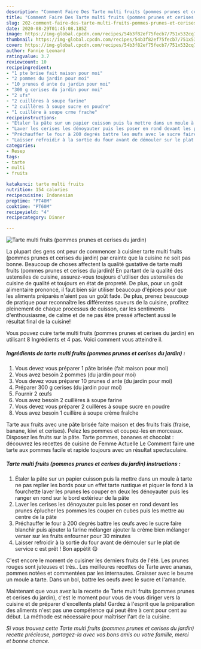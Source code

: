 ```yaml
---
description: "Comment Faire Des Tarte multi fruits (pommes prunes et cerises du jardin)"
title: "Comment Faire Des Tarte multi fruits (pommes prunes et cerises du jardin)"
slug: 202-comment-faire-des-tarte-multi-fruits-pommes-prunes-et-cerises-du-jardin
date: 2020-08-29T01:45:08.185Z
image: https://img-global.cpcdn.com/recipes/54b3f82ef75fecb7/751x532cq70/tarte-multi-fruits-pommes-prunes-et-cerises-du-jardin-photo-principale-de-la-recette.jpg
thumbnail: https://img-global.cpcdn.com/recipes/54b3f82ef75fecb7/751x532cq70/tarte-multi-fruits-pommes-prunes-et-cerises-du-jardin-photo-principale-de-la-recette.jpg
cover: https://img-global.cpcdn.com/recipes/54b3f82ef75fecb7/751x532cq70/tarte-multi-fruits-pommes-prunes-et-cerises-du-jardin-photo-principale-de-la-recette.jpg
author: Fannie Leonard
ratingvalue: 3.7
reviewcount: 10
recipeingredient:
- "1 pte brise fait maison pour moi"
- "2 pommes du jardin pour moi"
- "10 prunes d ante du jardin pour moi"
- "300 g cerises du jardin pour moi"
- "2 ufs"
- "2 cuillères à soupe farine"
- "2 cuillères à soupe sucre en poudre"
- "1 cuillère à soupe crme frache"
recipeinstructions:
- "Étaler la pâte sur un papier cuisson puis la mettre dans un moule à tarte ne pas replier les bords pour un effet tarte rustique et piquer le fond à la fourchette laver les prunes les couper en deux les dénoyauter puis les ranger en rond sur le bord extérieur de la pâte"
- "Laver les cerises les dénoyauter puis les poser en rond devant les prunes éplucher les pommes les couper en cubes puis les mettre au centre de la pâte"
- "Préchauffer le four à 200 degrés battre les œufs avec le sucre faire blanchir puis ajouter la farine mélanger ajouter la crème bien mélanger verser sur les fruits enfourner pour 30 minutes"
- "Laisser refroidir à la sortie du four avant de démouler sur le plat de service c est prêt ! Bon appétit 😋"
categories:
- Resep
tags:
- tarte
- multi
- fruits

katakunci: tarte multi fruits 
nutrition: 154 calories
recipecuisine: Indonesian
preptime: "PT40M"
cooktime: "PT60M"
recipeyield: "4"
recipecategory: Dinner

---
```



![Tarte multi fruits (pommes prunes et cerises du jardin)](https://img-global.cpcdn.com/recipes/54b3f82ef75fecb7/751x532cq70/tarte-multi-fruits-pommes-prunes-et-cerises-du-jardin-photo-principale-de-la-recette.jpg)

La plupart des gens ont peur de commencer à cuisiner tarte multi fruits (pommes prunes et cerises du jardin) par crainte que la cuisine ne soit pas bonne. Beaucoup de choses affectent la qualité gustative de tarte multi fruits (pommes prunes et cerises du jardin)! En partant de la qualité des ustensiles de cuisine, assurez-vous toujours d'utiliser des ustensiles de cuisine de qualité et toujours en état de propreté. De plus, pour un goût alimentaire prononcé, il faut bien sûr utiliser beaucoup d'épices pour que les aliments préparés n'aient pas un goût fade. De plus, prenez beaucoup de pratique pour reconnaître les différentes saveurs de la cuisine, profitez pleinement de chaque processus de cuisson, car les sentiments d'enthousiasme, de calme et de ne pas être pressé affectent aussi le résultat final de la cuisine!

<!--inarticleads1-->

Vous pouvez cuire tarte multi fruits (pommes prunes et cerises du jardin) en utilisant 8 Ingrédients et 4 pas. Voici comment vous atteindre il.

##### Ingrédients de tarte multi fruits (pommes prunes et cerises du jardin) :

1. Vous devez vous préparer 1 pâte brisée (fait maison pour moi)
1. Vous avez besoin 2 pommes (du jardin pour moi)
1. Vous devez vous préparer 10 prunes d ante (du jardin pour moi)
1. Préparer 300 g cerises (du jardin pour moi)
1. Fournir 2 œufs
1. Vous avez besoin 2 cuillères à soupe farine
1. Vous devez vous préparer 2 cuillères à soupe sucre en poudre
1. Vous avez besoin 1 cuillère à soupe crème fraîche


Tarte aux fruits avec une pâte brisée faite maison et des fruits frais (fraise, banane, kiwi et cerises). Pelez les pommes et coupez-les en morceaux. Disposez les fruits sur la pâte. Tarte pommes, bananes et chocolat : découvrez les recettes de cuisine de Femme Actuelle Le Comment faire une tarte aux pommes facile et rapide toujours avec un résultat spectaculaire. 

<!--inarticleads2-->

##### Tarte multi fruits (pommes prunes et cerises du jardin) instructions :

1. Étaler la pâte sur un papier cuisson puis la mettre dans un moule à tarte ne pas replier les bords pour un effet tarte rustique et piquer le fond à la fourchette laver les prunes les couper en deux les dénoyauter puis les ranger en rond sur le bord extérieur de la pâte
1. Laver les cerises les dénoyauter puis les poser en rond devant les prunes éplucher les pommes les couper en cubes puis les mettre au centre de la pâte
1. Préchauffer le four à 200 degrés battre les œufs avec le sucre faire blanchir puis ajouter la farine mélanger ajouter la crème bien mélanger verser sur les fruits enfourner pour 30 minutes
1. Laisser refroidir à la sortie du four avant de démouler sur le plat de service c est prêt ! Bon appétit 😋


C&#39;est encore le moment de cuisiner les derniers fruits de l&#39;été. Les prunes rouges sont juteuses et très.. Les meilleures recettes de Tarte avec ananas, pommes notées et commentées par les internautes. Graisser avec le beurre un moule a tarte. Dans un bol, battre les oeufs avec le sucre et l&#39;amande. 

<!--inarticleads1-->

<p>
Maintenant que vous avez lu la recette de Tarte multi fruits (pommes prunes et cerises du jardin), c'est le moment pour vous de vous diriger vers la cuisine et de préparer d'excellents plats! Gardez à l'esprit que la préparation des aliments n'est pas une compétence qui peut être à cent pour cent au début. La méthode est nécessaire pour maîtriser l'art de la cuisine.
</p>

<p>
<i>Si vous trouvez cette Tarte multi fruits (pommes prunes et cerises du jardin) recette précieuse, partagez-la avec vos bons amis ou votre famille, merci et bonne chance.</i>
</p>
